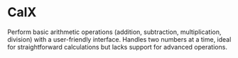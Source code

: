 # CalX
Perform basic arithmetic operations (addition, subtraction, multiplication, division) with a user-friendly interface. Handles two numbers at a time, ideal for straightforward calculations but lacks support for advanced operations.
